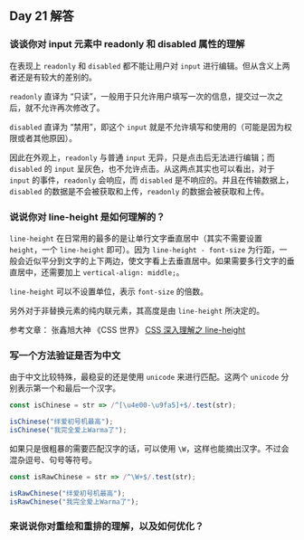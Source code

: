 ## Day 21 解答

### 谈谈你对 input 元素中 readonly 和 disabled 属性的理解

在表现上 `readonly` 和 `disabled` 都不能让用户对 `input` 进行编辑。但从含义上两者还是有较大的差别的。

`readonly` 直译为 “只读”，一般用于只允许用户填写一次的信息，提交过一次之后，就不允许再次修改了。

`disabled` 直译为 “禁用”，即这个 `input` 就是不允许填写和使用的（可能是因为权限或者其他原因）。

因此在外观上，`readonly` 与普通 `input` 无异，只是点击后无法进行编辑；而 `disabled` 的 `input` 呈灰色，也不允许点击。从这两点其实也可以看出，对于 `input` 的事件，`readonly` 会响应，而 `disabled` 是不响应的。并且在传输数据上，`disabled` 的数据是不会被获取和上传，`readonly` 的数据会被获取和上传。

### 说说你对 line-height 是如何理解的？

`line-height` 在日常用的最多的是让单行文字垂直居中（其实不需要设置 `height`，一个 `line-height` 即可）。因为 `line-height - font-size` 为行距，一般会近似平分到文字的上下两边，使文字看上去垂直居中。如果需要多行文字的垂直居中，还需要加上 `vertical-align: middle;`。

`line-height` 可以不设置单位，表示 `font-size` 的倍数。

另外对于非替换元素的纯内联元素，其高度是由 `line-height` 所决定的。

参考文章：
张鑫旭大神 《CSS 世界》
[CSS 深入理解之 line-height](https://juejin.im/post/5bf805fde51d453a68008e32)

### 写一个方法验证是否为中文

由于中文比较特殊，最稳妥的还是使用 `unicode` 来进行匹配。这两个 `unicode` 分别表示第一个和最后一个汉字。

```javascript
const isChinese = str => /^[\u4e00-\u9fa5]+$/.test(str);

isChinese("绊爱初号机最高");
isChinese("我完全爱上Warma了");
```

如果只是很粗暴的需要匹配汉字的话，可以使用 `\W`，这样也能摘出汉字。不过会混杂逗号、句号等符号。

```javascript
const isRawChinese = str => /^\W+$/.test(str);

isRawChinese("绊爱初号机最高");
isRawChinese("我完全爱上Warma了");
```

### 来说说你对重绘和重排的理解，以及如何优化？
